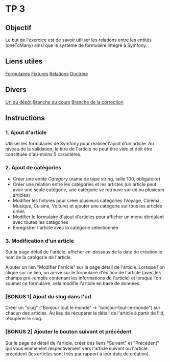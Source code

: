 # TP 3

## Objectif

Le but de l'exercice est de savoir utiliser les relations entre les entités (oneToMany) ainsi que le système de formulaire intégré à Symfony.

## Liens utiles

[Formulaires](https://symfony.com/doc/current/forms.html)
[Fixtures](https://symfony.com/bundles/DoctrineFixturesBundle/current/index.html)
[Relations](https://symfony.com/doc/current/doctrine/associations.html)
[Doctrine](https://symfony.com/doc/current/doctrine.html)

## Divers

[Url du dépôt](https://github.com/devoreve/symfony-tp)
[Branche du cours](https://github.com/devoreve/symfony-tp/tree/cours-j3)
[Branche de la correction](https://github.com/devoreve/symfony-tp/tree/correction-j3)

## Instructions

### 1. Ajout d'article

Utiliser les formulaires de Symfony pour réaliser l'ajout d'un article. Au niveau de la validation, le titre de l'article ne peut être vide et doit être constituée d'au-moins 5 caractères.

### 2. Ajout de catégories

* Créer une entité *Category* (name de type string, taille 100, obligatoire)
* Créer une relation entre les catégories et les articles (un article peut avoir une seule catégorie, une catégorie se retrouve sur un ou plusieurs articles)
* Modifier les fixtures pour créer plusieurs catégories (Voyage, Cinéma, Musique, Cuisine, Voiture) et ajouter une catégorie sur tous les articles créés
* Modifier le formulaire d'ajout d'articles pour afficher un menu déroulant avec toutes les catégories
* Enregistrer l'article avec la catégorie sélectionnée

### 3. Modification d'un article

Sur la page détail de l'article, afficher en-dessous de la date de création le nom de la catégorie de l'article.

Ajouter un lien "Modifier l'article" sur la page détail de l'article. Lorsque l'on clique sur ce lien, on arrive sur le formulaire d'édition de l'article (avec les champs pré-remplis contenant les informations de l'article) et lorsque l'on soumet ce formulaire, cela modifie l'article en base de données.

### [BONUS 1] Ajout du slug dans l'url

Créer un "slug" ("Bonjour tout le monde" -> "bonjour-tout-le-monde") sur chacun des articles. Au lieu de récupérer le détail de l'article à partir de l'id, récupérer le slug.

### [BONUS 2] Ajouter le bouton suivant et précédent

Sur le page de détail de l'article, créer des liens "Suivant" et "Précédent" qui vous emmènent respectivement vers l'article suivant ou l'article précédent (les articles sont triés par rapport à leur date de création).